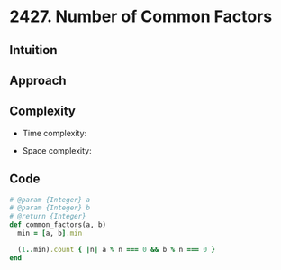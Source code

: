 # 2427. Number of Common Factors

## Intuition

## Approach
<!-- Describe your approach to solving the problem. -->

## Complexity

- Time complexity:
<!-- Add your time complexity here, e.g. $$O(n)$$ -->

- Space complexity:
<!-- Add your space complexity here, e.g. $$O(n)$$ -->

## Code

```ruby
# @param {Integer} a
# @param {Integer} b
# @return {Integer}
def common_factors(a, b)
  min = [a, b].min

  (1..min).count { |n| a % n === 0 && b % n === 0 }
end
```
